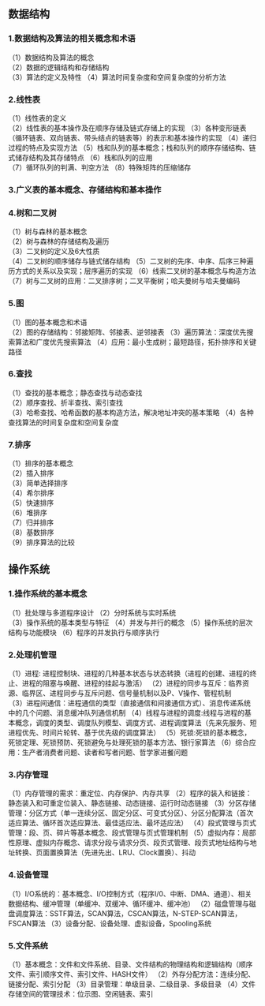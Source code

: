 ## 数据结构  
### 1.数据结构及算法的相关概念和术语
  （1）数据结构及算法的概念    
  （2）数据的逻辑结构和存储结构  
  （3）算法的定义及特性
  （4）算法时间复杂度和空间复杂度的分析方法
  
### 2.线性表
  （1）线性表的定义   
  （2）线性表的基本操作及在顺序存储及链式存储上的实现
  （3）各种变形链表（循环链表、双向链表、带头结点的链表等）的表示和基本操作的实现
  （4）递归过程的特点及实现方法
  （5）栈和队列的基本概念；栈和队列的顺序存储结构、链式储存结构及其存储特点
  （6）栈和队列的应用  
  （7）循环队列的判满、判空方法
  （8）特殊矩阵的压缩储存
  
### 3.广义表的基本概念、存储结构和基本操作
  
### 4.树和二叉树
  （1）树与森林的基本概念  
  （2）树与森林的存储结构及遍历   
  （3）二叉树的定义及6大性质   
  （4）二叉树的顺序储存与链式储存结构
  （5）二叉树的先序、中序、后序三种遍历方式的关系以及实现；层序遍历的实现
  （6）线索二叉树的基本概念与构造方法
  （7）树与二叉树的应用：二叉排序树；二叉平衡树；哈夫曼树与哈夫曼编码         
  
### 5.图    
  （1）图的基本概念和术语  
  （2）图的存储结构：邻接矩阵、邻接表、逆邻接表
  （3）遍历算法：深度优先搜索算法和广度优先搜索算法
  （4）应用：最小生成树；最短路径，拓扑排序和关键路径
  
 ### 6.查找
  （1）查找的基本概念；静态查找与动态查找   
  （2）顺序查找、折半查找、索引查找   
  （3）哈希查找、哈希函数的基本构造方法，解决地址冲突的基本策略
  （4）各种查找算法的时间复杂度和空间复杂度
  
### 7.排序
  （1）排序的基本概念   
  （2）插入排序   
  （3）简单选择排序   
  （4）希尔排序   
  （5）快速排序   
  （6）堆排序   
  （7）归并排序   
  （8）基数排序   
  （9）排序算法的比较


## 操作系统
### 1.操作系统的基本概念 	
（1）批处理与多道程序设计
（2）分时系统与实时系统   
（3）操作系统的基本类型与特征
（4）并发与并行的概念
（5）操作系统的层次结构与功能模块
（6）程序的并发执行与顺序执行

### 2.处理机管理 
（1）进程: 进程控制块、进程的几种基本状态与状态转换（进程的创建、进程的终止、进程的阻塞与唤醒、进程的挂起与激活）
（2）进程的同步与互斥：临界资源、临界区、进程同步与互斥问题、信号量机制以及P、V操作、管程机制  
（3）进程间通信：进程通信的类型（直接通信和间接通信方式）、消息传递系统中的几个问题、消息缓冲队列通信机制
（4）线程与进程的调度:线程与进程的基本概念，调度的类型、调度队列模型、调度方式、进程调度算法（先来先服务、短进程优先、时间片轮转、基于优先级的调度算法）
（5）死锁:死锁的基本概念，死锁定理、死锁预防、死锁避免与处理死锁的基本方法、银行家算法
（6）综合应用：生产者消费者问题、读者和写者问题、哲学家进餐问题

### 3.内存管理
（1）内存管理的需求：重定位、内存保护、内存共享
（2）程序的装入和链接：静态装入和可重定位装入、静态链接、动态链接、运行时动态链接
（3）分区存储管理：分区方式（单一连续分区、固定分区、可变式分区）、分区分配算法（首次适应算法、循环首次适应算法、最佳适应法、最坏适应法）
（4）段式管理与页式管理：段、页、碎片等基本概念、段式管理与页式管理机制
（5）虚拟内存：局部性原理、虚拟内存概念、请求分段与请求分页、段页式管理、段页式地址结构与地址转换、页面置换算法（先进先出、LRU、Clock置换）、抖动

### 4.设备管理
（1）I/O系统的：基本概念、I/O控制方式（程序I/0、中断、DMA、通道）、相关数据结构、缓冲管理（单缓冲、双缓冲、循环缓冲、缓冲池）
（2）磁盘管理与磁盘调度算法：SSTF算法，SCAN算法，CSCAN算法，N-STEP-SCAN算法，FSCAN算法
（3）设备分配、设备处理、虚拟设备，Spooling系统

### 5.文件系统	
（1）基本概念：文件和文件系统、目录、文件结构的物理结构和逻辑结构（顺序文件、索引顺序文件、索引文件、HASH文件）
（2）外存分配方法：连续分配、链接分配、索引分配
（3）目录管理：单级目录、二级目录、多级目录
（4）文件存储空间的管理技术：位示图、空闲链表、索引